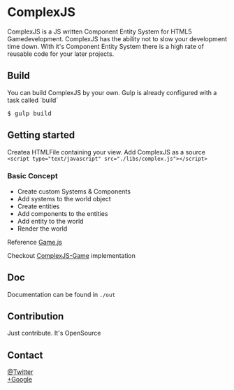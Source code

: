 # ComplexJS

ComplexJS is a JS written Component Entity System for HTML5 Gamedevelopment.
ComplexJS has the ability not to slow your development time down.
With it's Component Entity System there is a high rate of reusable code for your later projects.

## Build

You can build ComplexJS by your own. Gulp is already configured with a task called ´build´
<pre>
$ gulp build
</pre>


## Getting started

Createa HTMLFile containing your view.
Add ComplexJS as a source
`<script type="text/javascript" src="./libs/complex.js"></script>`

### Basic Concept
* Create custom Systems & Components
* Add systems to the world object
* Create entities
* Add components to the entities
* Add entity to the world
* Render the world

Reference [Game.js](https://github.com/faebeee/ComplexJS-Game/blob/master/src/Game.js)

Checkout [ComplexJS-Game](https://github.com/faebeee/ComplexJS-Game) implementation

## Doc
Documentation can be found in `./out`

## Contribution
Just contribute. It's OpenSource

## Contact
<a href="https://twitter.com/faebeee">@Twitter</a><br>
<a href="https://plus.google.com/u/0/113673733496424994581/posts">+Google</a>
